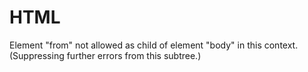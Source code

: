 # HTML
Element "from" not allowed as child of element "body" in this context. (Suppressing further errors from this subtree.)
